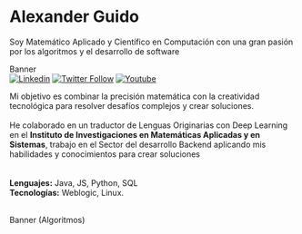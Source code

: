 # Alexander Guido
Soy Matemático Aplicado y Científico en Computación con una gran pasión por los algoritmos y el desarrollo de software



Banner
</br>
[![Linkedin](https://img.shields.io/badge/LinkedIn-0077B5?style=for-the-badge&logo=linkedin&logoColor=white)](https://www.linkedin.com/in/alxguido/) 
[![Twitter Follow](https://img.shields.io/badge/AlxGuido-000000?style=for-the-badge&logo=x&logoColor=white)](https://twitter.com/AlxGuido)
[![Youtube](https://img.shields.io/badge/Suscribe-FF0000?style=for-the-badge&logo=youtube&logoColor=white)](https://www.youtube.com/channel/UCadbSxLMjGApOHCK7YeFXug)

Mi objetivo es combinar la precisión matemática con la creatividad tecnológica para resolver desafíos complejos y crear soluciones. <br></br>
He colaborado en un traductor de Lenguas Originarias con Deep Learning en el <b>Instituto de Investigaciones en Matemáticas Aplicadas y en Sistemas</b>, trabajo en el Sector del desarrollo Backend aplicando mis habilidades y conocimientos para crear soluciones </br></br></br>
<b>Lenguajes:</b>		Java, JS, Python, SQL </br>
<b>Tecnologías:</b>  Weblogic, Linux. 


</br>
Banner (Algoritmos)
